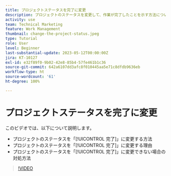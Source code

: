 ```yaml
---
title: プロジェクトステータスを完了に変更
description: プロジェクトのステータスを変更して、作業が完了したことを示す方法について説明します。
activity: use
team: Technical Marketing
feature: Work Management
thumbnail: change-the-project-status.jpeg
type: Tutorial
role: User
level: Beginner
last-substantial-update: 2023-05-12T00:00:00Z
jira: KT-10127
exl-id: e32f89f0-9b02-42e8-85b4-57fe461b1c36
source-git-commit: 642a6107dd3afc8f010445aa5e71c8dfdb9636eb
workflow-type: ht
source-wordcount: '61'
ht-degree: 100%

---
```


# プロジェクトステータスを完了に変更

このビデオでは、以下について説明します。

* プロジェクトのステータスを「[!UICONTROL 完了]」に変更する方法
* プロジェクトのステータスを「[!UICONTROL 完了]」に変更する理由
* プロジェクトのステータスを「[!UICONTROL 完了]」に変更できない場合の対処方法

>[!VIDEO](https://video.tv.adobe.com/v/3419336/?quality=12&learn=on)
